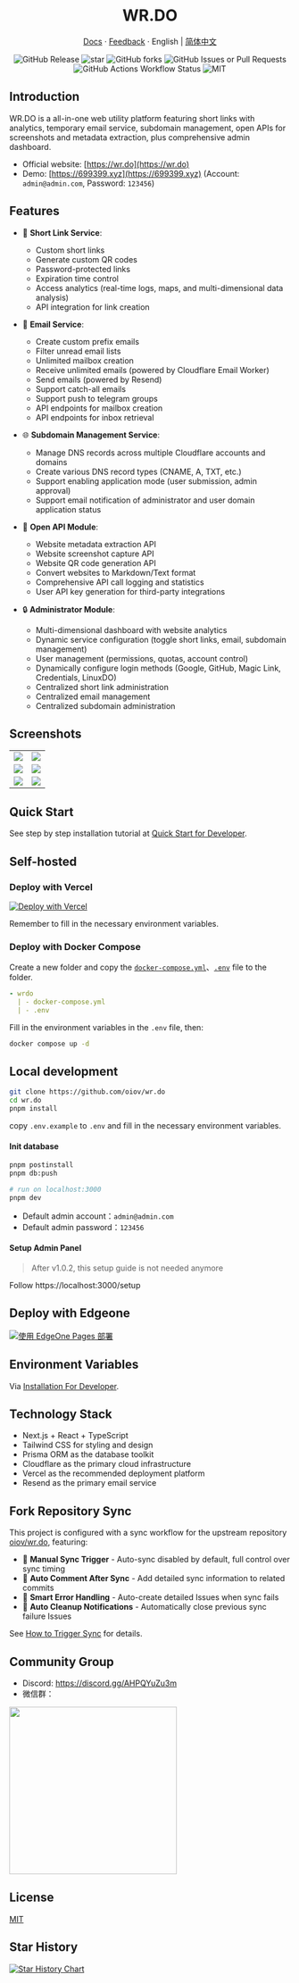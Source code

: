 <div align="center">
  <h1>WR.DO</h1>
  <p><a href="https://wr.do/docs/developer">Docs</a> · <a href="https://wr.do/feedback">Feedback</a> · English | <a href="/README-zh.md">简体中文</a></p>
  <img alt="GitHub Release" src="https://img.shields.io/github/v/release/oiov/wr.do?style=flat-square">
  <img src="https://img.shields.io/github/stars/oiov/wr.do.svg?logo=github&style=flat-square" alt="star"/>
  <img alt="GitHub forks" src="https://img.shields.io/github/forks/oiov/wr.do?style=flat-square">
  <img alt="GitHub Issues or Pull Requests" src="https://img.shields.io/github/issues/oiov/wr.do?style=flat-square"> <br>
  <img alt="GitHub Actions Workflow Status" src="https://img.shields.io/github/actions/workflow/status/oiov/wr.do/docker-build-push.yml?style=flat-square">
	<img src="https://img.shields.io/github/license/oiov/wr.do?style=flat-square" alt="MIT"/>
</div>

## Introduction

WR.DO is a all-in-one web utility platform featuring short links with analytics, temporary email service, subdomain management, open APIs for screenshots and metadata extraction, plus comprehensive admin dashboard.

- Official website: [https://wr.do](https://wr.do)
- Demo: [https://699399.xyz](https://699399.xyz) (Account: `admin@admin.com`, Password: `123456`)

## Features

- 🔗 **Short Link Service**:
  - Custom short links
  - Generate custom QR codes
  - Password-protected links
  - Expiration time control
  - Access analytics (real-time logs, maps, and multi-dimensional data analysis)
  - API integration for link creation

- 📮 **Email Service**:
  - Create custom prefix emails
  - Filter unread email lists
  - Unlimited mailbox creation
  - Receive unlimited emails (powered by Cloudflare Email Worker)
  - Send emails (powered by Resend)
  - Support catch-all emails
  - Support push to telegram groups
  - API endpoints for mailbox creation
  - API endpoints for inbox retrieval

- 🌐 **Subdomain Management Service**:
  - Manage DNS records across multiple Cloudflare accounts and domains
  - Create various DNS record types (CNAME, A, TXT, etc.)
  - Support enabling application mode (user submission, admin approval)
  - Support email notification of administrator and user domain application status

- 📡 **Open API Module**:
  - Website metadata extraction API
  - Website screenshot capture API
  - Website QR code generation API
  - Convert websites to Markdown/Text format
  - Comprehensive API call logging and statistics
  - User API key generation for third-party integrations
  
- 🔒 **Administrator Module**:
  - Multi-dimensional dashboard with website analytics
  - Dynamic service configuration (toggle short links, email, subdomain management)
  - User management (permissions, quotas, account control)
  - Dynamically configure login methods (Google, GitHub, Magic Link, Credentials, LinuxDO)
  - Centralized short link administration
  - Centralized email management
  - Centralized subdomain administration

## Screenshots

<table>
  <tr>
    <td><img src="https://wr.do/_static/images/light-preview.png" /></td>
    <td><img src="https://wr.do/_static/images/example_02.png" /></td>
  </tr>
  <tr>
    <td><img src="https://wr.do/_static/images/example_01.png" /></td>
    <td><img src="https://wr.do/_static/images/realtime-globe.png" /></td>
  </tr>
  <tr>
    <td><img src="https://wr.do/_static/images/example_03.png" /></td>
    <td><img src="https://wr.do/_static/images/domains.png" /></td>
  </tr>
</table>


## Quick Start

See step by step installation tutorial at [Quick Start for Developer](https://wr.do/docs/developer/quick-start).

## Self-hosted

### Deploy with Vercel

[![Deploy with Vercel](https://vercel.com/button)](https://vercel.com/new/clone?repository-url=https://github.com/oiov/wr.do.git&project-name=wrdo)

Remember to fill in the necessary environment variables.

### Deploy with Docker Compose

Create a new folder and copy the [`docker-compose.yml`](https://github.com/oiov/wr.do/blob/main/docker-compose.yml)、[`.env`](https://github.com/oiov/wr.do/blob/main/.env.example) file to the folder.

```yml
- wrdo
  | - docker-compose.yml
  | - .env
```

Fill in the environment variables in the `.env` file, then: 

```bash
docker compose up -d
```

## Local development

```bash
git clone https://github.com/oiov/wr.do
cd wr.do
pnpm install
```

copy `.env.example` to `.env` and fill in the necessary environment variables.

#### Init database

```bash
pnpm postinstall
pnpm db:push
```

```bash
# run on localhost:3000
pnpm dev
```

- Default admin account：`admin@admin.com`
- Default admin password：`123456`

#### Setup Admin Panel

> After v1.0.2, this setup guide is not needed anymore

Follow https://localhost:3000/setup

## Deploy with Edgeone

[![使用 EdgeOne Pages 部署](https://cdnstatic.tencentcs.com/edgeone/pages/deploy.svg)](https://edgeone.ai/pages/new?repository-url=https%3A%2F%2Fgithub.com%2Foiov%2Fwr.do)

## Environment Variables

Via [Installation For Developer](https://wr.do/docs/developer).

## Technology Stack

- Next.js + React + TypeScript
- Tailwind CSS for styling and design
- Prisma ORM as the database toolkit
- Cloudflare as the primary cloud infrastructure
- Vercel as the recommended deployment platform
- Resend as the primary email service

## Fork Repository Sync

This project is configured with a sync workflow for the upstream repository [oiov/wr.do](https://github.com/oiov/wr.do), featuring:

- 🔄 **Manual Sync Trigger** - Auto-sync disabled by default, full control over sync timing
- 💬 **Auto Comment After Sync** - Add detailed sync information to related commits
- 🚨 **Smart Error Handling** - Auto-create detailed Issues when sync fails
- 🧹 **Auto Cleanup Notifications** - Automatically close previous sync failure Issues

See [How to Trigger Sync](https://wr.do/docs/developer/sync) for details.

## Community Group

- Discord: https://discord.gg/AHPQYuZu3m
- 微信群：

<img width="300" src="https://wr.do/s/group" />

## License

[MIT](/LICENSE.md)

## Star History

<a href="https://star-history.com/#oiov/wr.do&Date">
 <picture>
   <source media="(prefers-color-scheme: dark)" srcset="https://api.star-history.com/svg?repos=oiov/wr.do&type=Date&theme=dark" />
   <source media="(prefers-color-scheme: light)" srcset="https://api.star-history.com/svg?repos=oiov/wr.do&type=Date" />
   <img alt="Star History Chart" src="https://api.star-history.com/svg?repos=oiov/wr.do&type=Date" />
 </picture>
</a>

